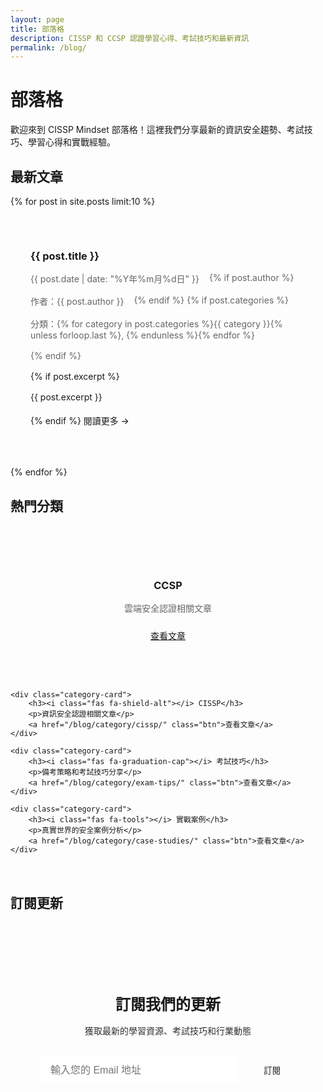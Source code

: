 ```yaml
---
layout: page
title: 部落格
description: CISSP 和 CCSP 認證學習心得、考試技巧和最新資訊
permalink: /blog/
---
```


# 部落格

歡迎來到 CISSP Mindset 部落格！這裡我們分享最新的資訊安全趨勢、考試技巧、學習心得和實戰經驗。

## 最新文章

{% for post in site.posts limit:10 %}

<div class="blog-post-preview">
    <h3><a href="{{ post.url }}">{{ post.title }}</a></h3>
    <div class="post-meta">
        <span class="post-date">{{ post.date | date: "%Y年%m月%d日" }}</span>
        {% if post.author %}
        <span class="post-author">作者：{{ post.author }}</span>
        {% endif %}
        {% if post.categories %}
        <span class="post-categories">
            分類：{% for category in post.categories %}{{ category }}{% unless forloop.last %}, {% endunless %}{% endfor %}
        </span>
        {% endif %}
    </div>
    {% if post.excerpt %}
    <p class="post-excerpt">{{ post.excerpt }}</p>
    {% endif %}
    <a href="{{ post.url }}" class="read-more">閱讀更多 →</a>
</div>
{% endfor %}

## 熱門分類

<div class="categories-grid">
    <div class="category-card">
        <h3><i class="fas fa-cloud"></i> CCSP</h3>
        <p>雲端安全認證相關文章</p>
        <a href="/blog/category/ccsp/" class="btn">查看文章</a>
    </div>
    
    <div class="category-card">
        <h3><i class="fas fa-shield-alt"></i> CISSP</h3>
        <p>資訊安全認證相關文章</p>
        <a href="/blog/category/cissp/" class="btn">查看文章</a>
    </div>
    
    <div class="category-card">
        <h3><i class="fas fa-graduation-cap"></i> 考試技巧</h3>
        <p>備考策略和考試技巧分享</p>
        <a href="/blog/category/exam-tips/" class="btn">查看文章</a>
    </div>
    
    <div class="category-card">
        <h3><i class="fas fa-tools"></i> 實戰案例</h3>
        <p>真實世界的安全案例分析</p>
        <a href="/blog/category/case-studies/" class="btn">查看文章</a>
    </div>
</div>

## 訂閱更新

<div class="newsletter-signup">
    <h3>訂閱我們的更新</h3>
    <p>獲取最新的學習資源、考試技巧和行業動態</p>
    <form class="newsletter-form">
        <input type="email" placeholder="輸入您的 Email 地址" required>
        <button type="submit" class="btn">訂閱</button>
    </form>
</div>

<style>
/* 部落格文章預覽樣式 */
.blog-post-preview {
    background: var(--card-bg);
    border-radius: 10px;
    padding: 2rem;
    margin-bottom: 2rem;
    box-shadow: var(--shadow);
    border: 1px solid var(--border-color);
}

.blog-post-preview h3 {
    margin-bottom: 1rem;
}

.blog-post-preview h3 a {
    color: var(--primary-color);
    text-decoration: none;
    transition: color 0.3s;
}

.blog-post-preview h3 a:hover {
    color: var(--secondary-color);
}

.post-meta {
    display: flex;
    gap: 1rem;
    margin-bottom: 1rem;
    font-size: 0.875rem;
    color: #666;
    flex-wrap: wrap;
}

.post-excerpt {
    margin-bottom: 1rem;
    line-height: 1.6;
}

.read-more {
    color: var(--primary-color);
    text-decoration: none;
    font-weight: 500;
    transition: color 0.3s;
}

.read-more:hover {
    color: var(--secondary-color);
}

/* 分類網格樣式 */
.categories-grid {
    display: grid;
    grid-template-columns: repeat(auto-fit, minmax(250px, 1fr));
    gap: 2rem;
    margin: 3rem 0;
}

.category-card {
    background: var(--card-bg);
    border-radius: 10px;
    padding: 2rem;
    text-align: center;
    box-shadow: var(--shadow);
    border: 1px solid var(--border-color);
    transition: transform 0.3s;
}

.category-card:hover {
    transform: translateY(-5px);
}

.category-card h3 {
    color: var(--primary-color);
    margin-bottom: 1rem;
}

.category-card i {
    font-size: 2rem;
    margin-bottom: 1rem;
    color: var(--primary-color);
}

.category-card p {
    margin-bottom: 1.5rem;
    color: #666;
}

/* 訂閱表單樣式 */
.newsletter-signup {
    background: var(--gradient);
    color: var(--light-text);
    padding: 3rem;
    border-radius: 15px;
    text-align: center;
    margin: 3rem 0;
}

.newsletter-signup h3 {
    margin-bottom: 1rem;
    font-size: 1.5rem;
}

.newsletter-signup p {
    margin-bottom: 2rem;
    opacity: 0.9;
}

.newsletter-form {
    display: flex;
    gap: 1rem;
    max-width: 500px;
    margin: 0 auto;
    flex-wrap: wrap;
}

.newsletter-form input[type="email"] {
    flex: 1;
    padding: 0.75rem 1rem;
    border: none;
    border-radius: 5px;
    font-size: 1rem;
    min-width: 200px;
}

.newsletter-form .btn {
    background: var(--light-text);
    color: var(--primary-color);
    border: none;
    padding: 0.75rem 1.5rem;
    border-radius: 5px;
    cursor: pointer;
    font-weight: 500;
    transition: transform 0.3s;
}

.newsletter-form .btn:hover {
    transform: translateY(-2px);
}

/* 響應式設計 */
@media (max-width: 768px) {
    .post-meta {
        flex-direction: column;
        gap: 0.5rem;
    }
    
    .newsletter-form {
        flex-direction: column;
    }
    
    .newsletter-form input[type="email"] {
        min-width: auto;
    }
}
</style>
